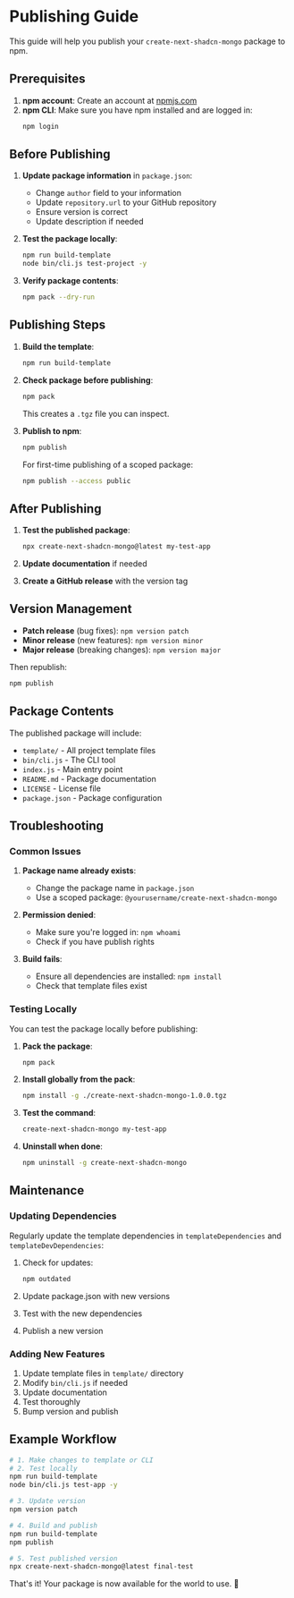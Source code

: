 # Publishing Guide

This guide will help you publish your `create-next-shadcn-mongo` package to npm.

## Prerequisites

1. **npm account**: Create an account at [npmjs.com](https://www.npmjs.com/)
2. **npm CLI**: Make sure you have npm installed and are logged in:
   ```bash
   npm login
   ```

## Before Publishing

1. **Update package information** in `package.json`:
   - Change `author` field to your information
   - Update `repository.url` to your GitHub repository
   - Ensure version is correct
   - Update description if needed

2. **Test the package locally**:
   ```bash
   npm run build-template
   node bin/cli.js test-project -y
   ```

3. **Verify package contents**:
   ```bash
   npm pack --dry-run
   ```

## Publishing Steps

1. **Build the template**:
   ```bash
   npm run build-template
   ```

2. **Check package before publishing**:
   ```bash
   npm pack
   ```
   This creates a `.tgz` file you can inspect.

3. **Publish to npm**:
   ```bash
   npm publish
   ```

   For first-time publishing of a scoped package:
   ```bash
   npm publish --access public
   ```

## After Publishing

1. **Test the published package**:
   ```bash
   npx create-next-shadcn-mongo@latest my-test-app
   ```

2. **Update documentation** if needed

3. **Create a GitHub release** with the version tag

## Version Management

- **Patch release** (bug fixes): `npm version patch`
- **Minor release** (new features): `npm version minor`
- **Major release** (breaking changes): `npm version major`

Then republish:
```bash
npm publish
```

## Package Contents

The published package will include:
- `template/` - All project template files
- `bin/cli.js` - The CLI tool
- `index.js` - Main entry point
- `README.md` - Package documentation
- `LICENSE` - License file
- `package.json` - Package configuration

## Troubleshooting

### Common Issues

1. **Package name already exists**:
   - Change the package name in `package.json`
   - Use a scoped package: `@yourusername/create-next-shadcn-mongo`

2. **Permission denied**:
   - Make sure you're logged in: `npm whoami`
   - Check if you have publish rights

3. **Build fails**:
   - Ensure all dependencies are installed: `npm install`
   - Check that template files exist

### Testing Locally

You can test the package locally before publishing:

1. **Pack the package**:
   ```bash
   npm pack
   ```

2. **Install globally from the pack**:
   ```bash
   npm install -g ./create-next-shadcn-mongo-1.0.0.tgz
   ```

3. **Test the command**:
   ```bash
   create-next-shadcn-mongo my-test-app
   ```

4. **Uninstall when done**:
   ```bash
   npm uninstall -g create-next-shadcn-mongo
   ```

## Maintenance

### Updating Dependencies

Regularly update the template dependencies in `templateDependencies` and `templateDevDependencies`:

1. Check for updates:
   ```bash
   npm outdated
   ```

2. Update package.json with new versions

3. Test with the new dependencies

4. Publish a new version

### Adding New Features

1. Update template files in `template/` directory
2. Modify `bin/cli.js` if needed
3. Update documentation
4. Test thoroughly
5. Bump version and publish

## Example Workflow

```bash
# 1. Make changes to template or CLI
# 2. Test locally
npm run build-template
node bin/cli.js test-app -y

# 3. Update version
npm version patch

# 4. Build and publish
npm run build-template
npm publish

# 5. Test published version
npx create-next-shadcn-mongo@latest final-test
```

That's it! Your package is now available for the world to use. 🎉
